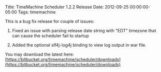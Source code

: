 Title: TimeMachine Scheduler 1.2.2 Release
Date: 2012-09-25 00:00:00-05:00
Tags: timemachine


This is a bug fix release for couple of issues:

 1. Fixed an issue with parsing release date string with "EDT" timezone that can cause the scheduler fail to startup

 2. Added the optional slf4j-log4j binding to view log output in war file.

You may download the latest here: [https://bitbucket.org/timemachine/scheduler/downloads](https://bitbucket.org/timemachine/scheduler/downloads)

